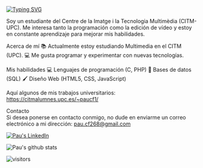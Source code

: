 [![Typing SVG](https://readme-typing-svg.demolab.com?font=Fira+Code&pause=1000&width=435&lines=Hello+there%2C+I'm+Pau+%F0%9F%91%8B%F0%9F%8F%BB)](https://git.io/typing-svg)

Soy un estudiante del Centre de la Imatge i la Tecnologia Multimèdia (CITM-UPC). Me interesa tanto la programación como la edición de vídeo y estoy en constante aprendizaje para mejorar mis habilidades.

Acerca de mí
📚 Actualmente estoy estudiando Multimedia en el CITM (UPC).
💻 Me gusta programar y experimentar con nuevas tecnologías.

Mis habilidades
💻 Lenguajes de programación (C, PHP)
💾 Bases de datos (SQL)
🖌️ Diseño Web (HTML5, CSS, JavaScript)

Aquí algunos de mis trabajos universitarios: https://citmalumnes.upc.es/~paucf1/

Contacto <br>
Si desea ponerse en contacto conmigo, no dude en enviarme un correo electrónico a mi dirección: pau.cf268@gmail.com

<a href="https://www.linkedin.com/in/pau-costa-forns/" target="blank"><img src="https://img.shields.io/badge/LinkedIn-0077B5?style=for-the-badge&logo=linkedin&logoColor=white" alt="Pau's LinkedIn"/></a>

![Pau's github stats](https://github-readme-stats.vercel.app/api?username=PauCosta&show_icons=true&theme=dracula&hide=contribs&count_private=true)

![visitors](https://pageview.vercel.app/?github_user=PauCosta)

<!--
**PauCosta/PauCosta** is a ✨ _special_ ✨ repository because its `README.md` (this file) appears on your GitHub profile.

Here are some ideas to get you started:

- 🔭 I’m currently working on ...
- 🌱 I’m currently learning ...
- 👯 I’m looking to collaborate on ...
- 🤔 I’m looking for help with ...
- 💬 Ask me about ...
- 📫 How to reach me: ...
- 😄 Pronouns: ...
- ⚡ Fun fact: ...
-->
